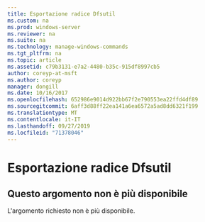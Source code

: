 ```yaml
---
title: Esportazione radice Dfsutil
ms.custom: na
ms.prod: windows-server
ms.reviewer: na
ms.suite: na
ms.technology: manage-windows-commands
ms.tgt_pltfrm: na
ms.topic: article
ms.assetid: c79b3131-e7a2-4480-b35c-915df8997cb5
author: coreyp-at-msft
ms.author: coreyp
manager: dongill
ms.date: 10/16/2017
ms.openlocfilehash: 652986e9014d922bb67f2e790553ea22ffd4df89
ms.sourcegitcommit: 6aff3d88ff22ea141a6ea6572a5ad8dd6321f199
ms.translationtype: MT
ms.contentlocale: it-IT
ms.lasthandoff: 09/27/2019
ms.locfileid: "71378046"
---
```

# <a name="dfsutil-root-export"></a>Esportazione radice Dfsutil



## <a name="this-topic-is-no-longer-available"></a>Questo argomento non è più disponibile

L'argomento richiesto non è più disponibile.